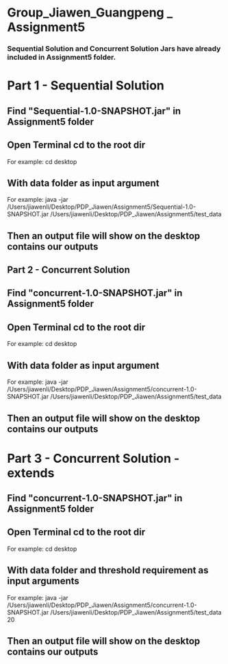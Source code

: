 # Group_Jiawen_Guangpeng _ Assignment5

### Sequential Solution and Concurrent Solution Jars have already included in Assignment5 folder.

# Part 1 - Sequential Solution
## Find "Sequential-1.0-SNAPSHOT.jar" in Assignment5 folder
## Open Terminal cd to the root dir
For example: cd desktop
## With data folder as input argument
For example: java -jar /Users/jiawenli/Desktop/PDP_Jiawen/Assignment5/Sequential-1.0-SNAPSHOT.jar /Users/jiawenli/Desktop/PDP_Jiawen/Assignment5/test_data
## Then an output file will show on the desktop contains our outputs

## Part 2 - Concurrent Solution
## Find "concurrent-1.0-SNAPSHOT.jar" in Assignment5 folder
## Open Terminal cd to the root dir
For example: cd desktop
## With data folder as input argument
For example: java -jar /Users/jiawenli/Desktop/PDP_Jiawen/Assignment5/concurrent-1.0-SNAPSHOT.jar /Users/jiawenli/Desktop/PDP_Jiawen/Assignment5/test_data
## Then an output file will show on the desktop contains our outputs

# Part 3 - Concurrent Solution - extends
## Find "concurrent-1.0-SNAPSHOT.jar" in Assignment5 folder
## Open Terminal cd to the root dir
For example: cd desktop
## With data folder and threshold requirement as input arguments
For example: java -jar /Users/jiawenli/Desktop/PDP_Jiawen/Assignment5/concurrent-1.0-SNAPSHOT.jar /Users/jiawenli/Desktop/PDP_Jiawen/Assignment5/test_data 20
## Then an output file will show on the desktop contains our outputs
